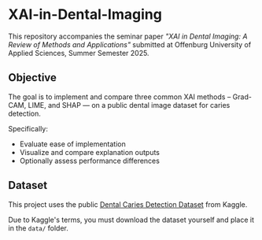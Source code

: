# XAI-in-Dental-Imaging

This repository accompanies the seminar paper *"XAI in Dental Imaging: A Review of Methods and Applications"* submitted at Offenburg University of Applied Sciences, Summer Semester 2025.

## Objective
The goal is to implement and compare three common XAI methods – Grad-CAM, LIME, and SHAP — on a public dental image dataset for caries detection.

Specifically:
- Evaluate ease of implementation
- Visualize and compare explanation outputs
- Optionally assess performance differences

## Dataset
This project uses the public [Dental Caries Detection Dataset](https://www.kaggle.com/datasets/tahuuanh/tooth-decay-datasetraw) from Kaggle.

Due to Kaggle's terms, you must download the dataset yourself and place it in the `data/` folder.  
